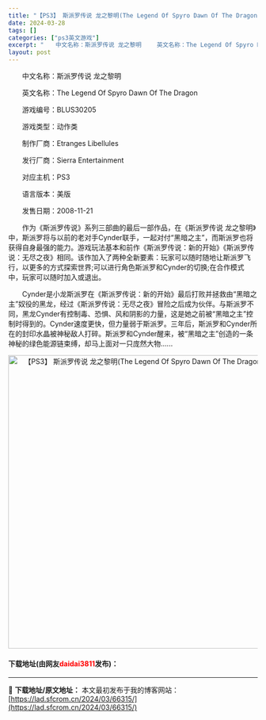 ```yaml
---
title: "【PS3】 斯派罗传说 龙之黎明(The Legend Of Spyro Dawn Of The Dragon) 美版下载"
date: 2024-03-28
tags: []
categories: ["ps3英文游戏"]
excerpt: "　　中文名称：斯派罗传说 龙之黎明 　　英文名称：The Legend Of Spyro Dawn Of The Dragon 　　游戏编号：BLUS30205 　　游戏类型：动作类 　　制作厂商：Etranges Libellules 　　发行厂商：Sierra Entertainment 　　对&hellip;"
layout: post
---
```


 <p>　　中文名称：斯派罗传说 龙之黎明</p> <p>　　英文名称：The Legend Of Spyro Dawn Of The Dragon</p> <p>　　游戏编号：BLUS30205</p> <p>　　游戏类型：动作类</p> <p>　　制作厂商：Etranges Libellules</p> <p>　　发行厂商：Sierra Entertainment</p> <p>　　对应主机：PS3</p> <p>　　语言版本：美版</p> <p>　　发售日期：2008-11-21</p> <p>　　作为《斯派罗传说》系列三部曲的最后一部作品，在《斯派罗传说 龙之黎明》中，斯派罗将与以前的老对手Cynder联手，一起对付&ldquo;黑暗之主&rdquo;，而斯派罗也将获得自身最强的能力。游戏玩法基本和前作《斯派罗传说：新的开始》《斯派罗传说：无尽之夜》相同。该作加入了两种全新要素：玩家可以随时随地让斯派罗飞行，以更多的方式探索世界;可以进行角色斯派罗和Cynder的切换;在合作模式中，玩家可以随时加入或退出。</p> <p>　　Cynder是小龙斯派罗在《斯派罗传说：新的开始》最后打败并拯救由&ldquo;黑暗之主&rdquo;奴役的黑龙，经过《斯派罗传说：无尽之夜》冒险之后成为伙伴。与斯派罗不同，黑龙Cynder有控制毒、恐惧、风和阴影的力量，这是她之前被&ldquo;黑暗之主&rdquo;控制时得到的。Cynder速度更快，但力量弱于斯派罗。三年后，斯派罗和Cynder所在的封印水晶被神秘敌人打碎。斯派罗和Cynder醒来，被&ldquo;黑暗之主&rdquo;创造的一条神秘的绿色能源链束缚，却马上面对一只庞然大物......</p> <p align="center"><img align="" border="0" src="https://lad.sfcrom.cn/wp-content/uploads/2024/03/20240328_66051bb3baad0.jpg" width="592" alt="【PS3】 斯派罗传说 龙之黎明(The Legend Of Spyro Dawn Of The Dragon) 美版下载" /></p> <p><h4>下载地址(由网友<font color="red">daidai3811</font>发布)：</h4></p> 

---
📖 **下载地址/原文地址：** 本文最初发布于我的博客网站：[https://lad.sfcrom.cn/2024/03/66315/](https://lad.sfcrom.cn/2024/03/66315/)
